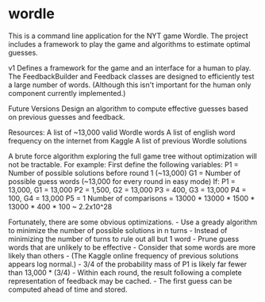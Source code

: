 # wordle
This is a command line application for the NYT game Wordle. 
The project includes a framework to play the game and algorithms to estimate optimal guesses.

v1
Defines a framework for the game and an interface for a human to play.
The FeedbackBuilder and Feedback classes are designed to efficiently test a large number of words.
(Although this isn't important for the human only component currently implemented.)

Future Versions
Design an algorithm to compute effective guesses based on previous guesses and feedback.

  Resources:
    A list of ~13,000 valid Wordle words
    A list of english word frequency on the internet from Kaggle
    A list of previous Wordle solutions

  A brute force algorithm exploring the full game tree without optimization will not be tractable.
  For example:
    First define the following variables:
      P1 = Number of possible solutions before round 1 (~13,000)
      G1 = Number of possible guess words (~13,000 for every round in easy mode)
    If:
      P1 = 13,000, G1 = 13,000
      P2 = 1,500, G2 = 13,000
      P3 = 400, G3 = 13,000
      P4 = 100, G4 = 13,000
      P5 = 1
      Number of comparisons = 13000 * 13000 * 1500 * 13000 * 400 * 100 ~ 2.2x10^28
  
  Fortunately, there are some obvious optimizations.
    - Use a gready algorithm to minimize the number of possible solutions in n turns
      - Instead of minimizing the number of turns to rule out all but 1 word 
    - Prune guess words that are unlikely to be effective
    - Consider that some words are more likely than others
      - (The Kaggle online frequency of previous solutions appears log normal.)
      - 3/4 of the probability mass of P1 is likely far fewer than 13,000 * (3/4)
    - Within each round, the result following a complete representation of feedback may be cached.
    - The first guess can be computed ahead of time and stored.
  
